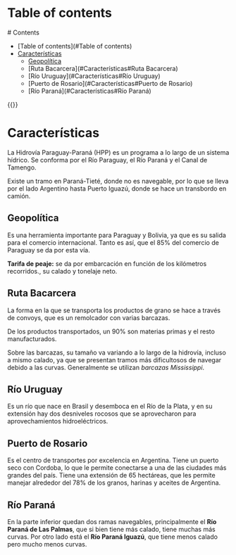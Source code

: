 # Table of contents
<div class='hidden'>
# Contents

- [Table of contents](#Table of contents)
- [Características](#Características)
  - [Geopolítica](#Características#Geopolítica)
  - [Ruta Bacarcera](#Características#Ruta Bacarcera)
  - [Río Uruguay](#Características#Río Uruguay)
  - [Puerto de Rosario](#Características#Puerto de Rosario)
  - [Río Paraná](#Características#Río Paraná)

</div>
{{<toc>}}

# Características

La Hidrovía Paraguay-Paraná (HPP) es un programa a lo largo de un sistema
hídrico. Se conforma por el Río Paraguay, el Río Paraná y el Canal de Tamengo.

Existe un tramo en Paraná-Tieté, donde no es navegable, por lo que se lleva por
el lado Argentino hasta Puerto Iguazú, donde se hace un transbordo en camión.

## Geopolítica

Es una herramienta importante para Paraguay y Bolivia, ya que es su salida para
el comercio internacional. Tanto es así, que el 85% del comercio de Paraguay se
da por esta vía.

**Tarifa de peaje:** se da por embarcación en función de los kilómetros
recorridos., su calado y tonelaje neto.

## Ruta Bacarcera

La forma en la que se transporta los productos de grano se hace a través de
convoys, que es un remolcador con varias barcazas.

De los productos transportados, un 90% son materias primas y el resto
manufacturados.

Sobre las barcazas, su tamaño va variando a lo largo de la hidrovía, incluso a
mismo calado, ya que se presentan tramos más dificultosos de navegar debido a
las curvas. Generalmente se utilizan *barcazas Mississippi*.

## Río Uruguay

Es un río que nace en Brasil y desemboca en el Río de la Plata, y en su
extensión hay dos desniveles rocosos que se aprovecharon para aprovechamientos
hidroeléctricos.

## Puerto de Rosario

Es el centro de transportes por excelencia en Argentina. Tiene un puerto seco
con Cordoba, lo que le permite conectarse a una de las ciudades más grandes del
país. Tiene una extensión de 65 hectáreas, que les permite manejar alrededor
del 78% de los granos, harinas y aceites de Argentina.


## Río Paraná

En la parte inferior quedan dos ramas navegables, principalmente el 
**Río Paraná de Las Palmas**, que si bien tiene más calado, tiene muchas más 
curvas. Por otro lado está el **Río Paraná Iguazú**, que tiene menos calado
pero mucho menos curvas.
